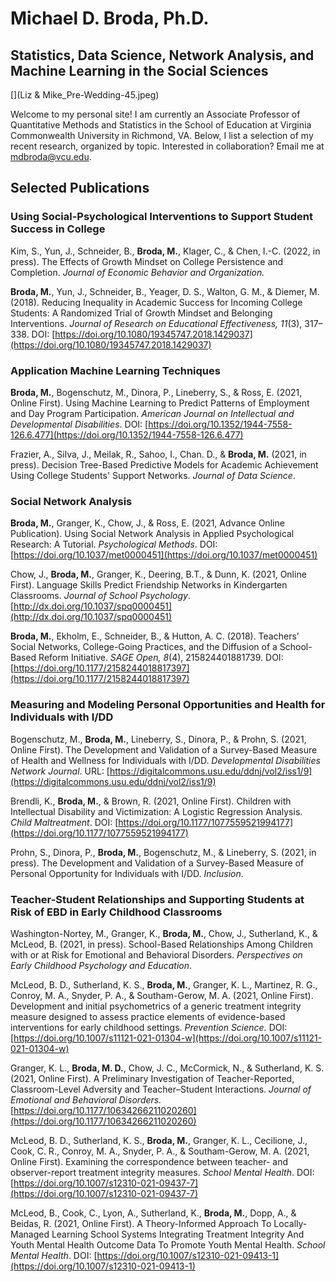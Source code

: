 # Michael D. Broda, Ph.D.
## Statistics, Data Science, Network Analysis, and Machine Learning in the Social Sciences

[](Liz & Mike_Pre-Wedding-45.jpeg)

Welcome to my personal site! I am currently an Associate Professor of Quantitative Methods and Statistics in the School of Education at Virginia Commonwealth University in Richmond, VA. Below, I list a selection of my recent research, organized by topic. Interested in collaboration? Email me at [mdbroda@vcu.edu](mailto:mdbroda@vcu.edu).

## Selected Publications

### Using Social-Psychological Interventions to Support Student Success in College

Kim, S., Yun, J., Schneider, B., **Broda, M.**, Klager, C., & Chen, I.-C. (2022, in press). The Effects of Growth Mindset on College Persistence and Completion. *Journal of Economic Behavior and Organization.*

**Broda, M.**, Yun, J., Schneider, B., Yeager, D. S., Walton, G. M., & Diemer, M. (2018). Reducing Inequality in Academic Success for Incoming College Students: A Randomized Trial of Growth Mindset and Belonging Interventions. *Journal of Research on Educational Effectiveness, 11*(3), 317–338. DOI: [https://doi.org/10.1080/19345747.2018.1429037](https://doi.org/10.1080/19345747.2018.1429037)

### Application Machine Learning Techniques

**Broda, M.**, Bogenschutz, M., Dinora, P., Lineberry, S., & Ross, E. (2021, Online First). Using Machine Learning to Predict Patterns of Employment and Day Program Participation. *American Journal on Intellectual and Developmental Disabilities*. DOI: [https://doi.org/10.1352/1944-7558-126.6.477](https://doi.org/10.1352/1944-7558-126.6.477)

Frazier, A., Silva, J., Meilak, R., Sahoo, I., Chan. D., & **Broda, M.** (2021, in press). Decision Tree-Based Predictive Models for Academic Achievement Using College Students' Support Networks. *Journal of Data Science*.

### Social Network Analysis

**Broda, M.**, Granger, K., Chow, J., & Ross, E. (2021, Advance Online Publication). Using Social Network Analysis in Applied Psychological Research: A Tutorial. *Psychological Methods*. DOI: [https://doi.org/10.1037/met0000451](https://doi.org/10.1037/met0000451)

Chow, J., **Broda, M.**, Granger, K., Deering, B.T., & Dunn, K. (2021, Online First). Language Skills Predict Friendship Networks in Kindergarten Classrooms. *Journal of School Psychology*. [http://dx.doi.org/10.1037/spq0000451](http://dx.doi.org/10.1037/spq0000451)

**Broda, M.**, Ekholm, E., Schneider, B., & Hutton, A. C. (2018). Teachers’ Social Networks, College-Going Practices, and the Diffusion of a School-Based Reform Initiative. *SAGE Open, 8*(4), 215824401881739. DOI: [https://doi.org/10.1177/2158244018817397](https://doi.org/10.1177/2158244018817397)

### Measuring and Modeling Personal Opportunities and Health for Individuals with I/DD

Bogenschutz, M., **Broda, M.**, Lineberry, S., Dinora, P., & Prohn, S. (2021, Online First). The Development and Validation of a Survey-Based Measure of Health and Wellness for Individuals with I/DD. *Developmental Disabilities Network Journal*. URL:  [https://digitalcommons.usu.edu/ddnj/vol2/iss1/9](https://digitalcommons.usu.edu/ddnj/vol2/iss1/9)

Brendli, K., **Broda, M.**, & Brown, R. (2021, Online First). Children with Intellectual Disability and Victimization: A Logistic Regression Analysis. *Child Maltreatment*. DOI: [https://doi.org/10.1177/1077559521994177](https://doi.org/10.1177/1077559521994177)

Prohn, S., Dinora, P., **Broda, M.**, Bogenschutz, M., &  Lineberry, S. (2021, in press). The Development and Validation of a Survey-Based Measure of Personal Opportunity for Individuals with I/DD. *Inclusion*.

### Teacher-Student Relationships and Supporting Students at Risk of EBD in Early Childhood Classrooms

Washington-Nortey, M., Granger, K., **Broda, M.**, Chow, J., Sutherland, K., & McLeod, B. (2021, in press). School-Based Relationships Among Children with or at Risk for Emotional and Behavioral Disorders. *Perspectives on Early Childhood Psychology and Education*.

McLeod, B. D., Sutherland, K. S., **Broda, M.**, Granger, K. L., Martinez, R. G., Conroy, M. A., Snyder, P. A., & Southam-Gerow, M. A. (2021, Online First). Development and initial psychometrics of a generic treatment integrity measure designed to assess practice elements of evidence-based interventions for early childhood settings. *Prevention Science.* DOI: [https://doi.org/10.1007/s11121-021-01304-w](https://doi.org/10.1007/s11121-021-01304-w)

Granger, K. L., **Broda, M. D.**, Chow, J. C., McCormick, N., & Sutherland, K. S. (2021, Online First). A Preliminary Investigation of Teacher-Reported, Classroom-Level Adversity and Teacher–Student Interactions. *Journal of Emotional and Behavioral Disorders.* [https://doi.org/10.1177/10634266211020260](https://doi.org/10.1177/10634266211020260)

McLeod, B. D., Sutherland, K. S., **Broda, M.**, Granger, K. L., Cecilione, J., Cook, C. R., Conroy, M. A., Snyder, P. A., & Southam-Gerow, M. A. (2021, Online First). Examining the correspondence between teacher- and observer-report treatment integrity measures. *School Mental Health*. DOI: [https://doi.org/10.1007/s12310-021-09437-7](https://doi.org/10.1007/s12310-021-09437-7)

McLeod, B., Cook, C., Lyon, A., Sutherland, K., **Broda, M.**, Dopp, A., &  Beidas, R. (2021, Online First). A Theory-Informed Approach To Locally-Managed Learning School Systems Integrating Treatment Integrity And Youth Mental Health Outcome Data To Promote Youth Mental Health. *School Mental Health*. DOI: [https://doi.org/10.1007/s12310-021-09413-1](https://doi.org/10.1007/s12310-021-09413-1)
